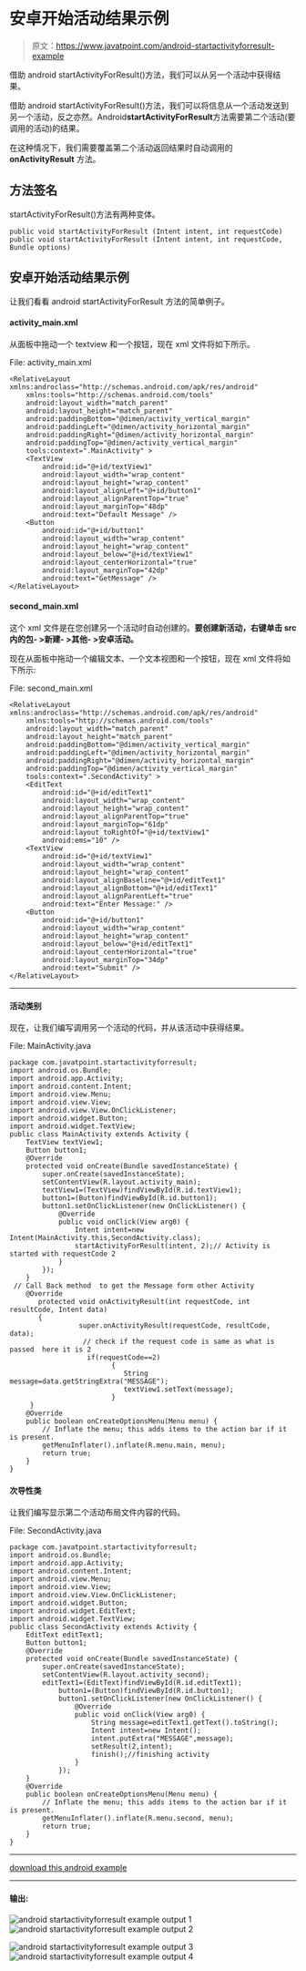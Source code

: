 # 安卓开始活动结果示例

> 原文：<https://www.javatpoint.com/android-startactivityforresult-example>

借助 android startActivityForResult()方法，我们可以从另一个活动中获得结果。

借助 android startActivityForResult()方法，我们可以将信息从一个活动发送到另一个活动，反之亦然。Android**startActivityForResult**方法需要第二个活动(要调用的活动)的结果。

在这种情况下，我们需要覆盖第二个活动返回结果时自动调用的 **onActivityResult** 方法。

## 方法签名

startActivityForResult()方法有两种变体。

```
public void startActivityForResult (Intent intent, int requestCode)
public void startActivityForResult (Intent intent, int requestCode, Bundle options)

```

## 安卓开始活动结果示例

让我们看看 android startActivityForResult 方法的简单例子。

#### activity_main.xml

从面板中拖动一个 textview 和一个按钮，现在 xml 文件将如下所示。

File: activity_main.xml

```
<RelativeLayout xmlns:androclass="http://schemas.android.com/apk/res/android"
    xmlns:tools="http://schemas.android.com/tools"
    android:layout_width="match_parent"
    android:layout_height="match_parent"
    android:paddingBottom="@dimen/activity_vertical_margin"
    android:paddingLeft="@dimen/activity_horizontal_margin"
    android:paddingRight="@dimen/activity_horizontal_margin"
    android:paddingTop="@dimen/activity_vertical_margin"
    tools:context=".MainActivity" >
    <TextView
        android:id="@+id/textView1"
        android:layout_width="wrap_content"
        android:layout_height="wrap_content"
        android:layout_alignLeft="@+id/button1"
        android:layout_alignParentTop="true"
        android:layout_marginTop="48dp"
        android:text="Default Message" />
    <Button
        android:id="@+id/button1"
        android:layout_width="wrap_content"
        android:layout_height="wrap_content"
        android:layout_below="@+id/textView1"
        android:layout_centerHorizontal="true"
        android:layout_marginTop="42dp"
        android:text="GetMessage" />
</RelativeLayout>

```

#### second_main.xml

这个 xml 文件是在您创建另一个活动时自动创建的。**要创建新活动，右键单击 src 内的包- >新建- >其他- >安卓活动。**

现在从面板中拖动一个编辑文本、一个文本视图和一个按钮，现在 xml 文件将如下所示:

File: second_main.xml

```
<RelativeLayout xmlns:androclass="http://schemas.android.com/apk/res/android"
    xmlns:tools="http://schemas.android.com/tools"
    android:layout_width="match_parent"
    android:layout_height="match_parent"
    android:paddingBottom="@dimen/activity_vertical_margin"
    android:paddingLeft="@dimen/activity_horizontal_margin"
    android:paddingRight="@dimen/activity_horizontal_margin"
    android:paddingTop="@dimen/activity_vertical_margin"
    tools:context=".SecondActivity" >
    <EditText
        android:id="@+id/editText1"
        android:layout_width="wrap_content"
        android:layout_height="wrap_content"
        android:layout_alignParentTop="true"
        android:layout_marginTop="61dp"
        android:layout_toRightOf="@+id/textView1"
        android:ems="10" />
    <TextView
        android:id="@+id/textView1"
        android:layout_width="wrap_content"
        android:layout_height="wrap_content"
        android:layout_alignBaseline="@+id/editText1"
        android:layout_alignBottom="@+id/editText1"
        android:layout_alignParentLeft="true"
        android:text="Enter Message:" />
    <Button
        android:id="@+id/button1"
        android:layout_width="wrap_content"
        android:layout_height="wrap_content"
        android:layout_below="@+id/editText1"
        android:layout_centerHorizontal="true"
        android:layout_marginTop="34dp"
        android:text="Submit" />
</RelativeLayout>

```

* * *

#### 活动类别

现在，让我们编写调用另一个活动的代码，并从该活动中获得结果。

File: MainActivity.java

```
package com.javatpoint.startactivityforresult;
import android.os.Bundle;
import android.app.Activity;
import android.content.Intent;
import android.view.Menu;
import android.view.View;
import android.view.View.OnClickListener;
import android.widget.Button;
import android.widget.TextView;
public class MainActivity extends Activity {
	TextView textView1;
	Button button1;
    @Override
    protected void onCreate(Bundle savedInstanceState) {
        super.onCreate(savedInstanceState);
        setContentView(R.layout.activity_main);
        textView1=(TextView)findViewById(R.id.textView1);
        button1=(Button)findViewById(R.id.button1);
        button1.setOnClickListener(new OnClickListener() {
			@Override
			public void onClick(View arg0) {
				Intent intent=new Intent(MainActivity.this,SecondActivity.class);
	            startActivityForResult(intent, 2);// Activity is started with requestCode 2
			}
		});
    }
 // Call Back method  to get the Message form other Activity
    @Override
       protected void onActivityResult(int requestCode, int resultCode, Intent data)
       {
                 super.onActivityResult(requestCode, resultCode, data);
                  // check if the request code is same as what is passed  here it is 2
                   if(requestCode==2)
                         {
                            String message=data.getStringExtra("MESSAGE"); 
                            textView1.setText(message);
                         }
     }
    @Override
    public boolean onCreateOptionsMenu(Menu menu) {
        // Inflate the menu; this adds items to the action bar if it is present.
        getMenuInflater().inflate(R.menu.main, menu);
        return true;
    }
}

```

#### 次导性类

让我们编写显示第二个活动布局文件内容的代码。

File: SecondActivity.java

```
package com.javatpoint.startactivityforresult;
import android.os.Bundle;
import android.app.Activity;
import android.content.Intent;
import android.view.Menu;
import android.view.View;
import android.view.View.OnClickListener;
import android.widget.Button;
import android.widget.EditText;
import android.widget.TextView;
public class SecondActivity extends Activity {
	EditText editText1;
	Button button1;
	@Override
	protected void onCreate(Bundle savedInstanceState) {
		super.onCreate(savedInstanceState);
		setContentView(R.layout.activity_second);
		editText1=(EditText)findViewById(R.id.editText1);
	        button1=(Button)findViewById(R.id.button1);
	        button1.setOnClickListener(new OnClickListener() {
				@Override
				public void onClick(View arg0) {
					String message=editText1.getText().toString();
			        Intent intent=new Intent();
			        intent.putExtra("MESSAGE",message);
			        setResult(2,intent);
			        finish();//finishing activity
				}
			});
	}
	@Override
	public boolean onCreateOptionsMenu(Menu menu) {
		// Inflate the menu; this adds items to the action bar if it is present.
		getMenuInflater().inflate(R.menu.second, menu);
		return true;
	}
}

```

* * *

[download this android example](https://static.javatpoint.com/src/android/StartActivityForResult.zip)

* * *

#### 输出:

![android startactivityforresult example output 1](img/c32afd1e9e28d052713528891248974d.png) ![android startactivityforresult example output 2](img/37d4dde759044b3809b0a9fa104a7f0c.png)

![android startactivityforresult example output 3](img/520b854926111961e07e274e85cb5b08.png) ![android startactivityforresult example output 4](img/0b679008473584ef0d7aa99227ea909b.png)